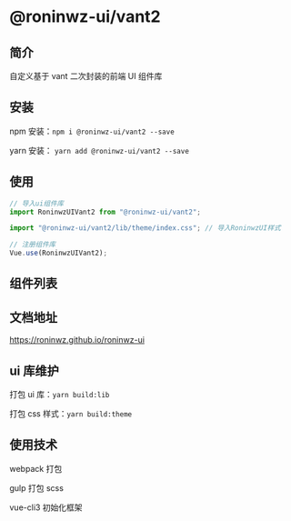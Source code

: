 # @roninwz-ui/vant2

## 简介

自定义基于 vant 二次封装的前端 UI 组件库

## 安装

npm 安装：`npm i @roninwz-ui/vant2 --save`

yarn 安装： `yarn add @roninwz-ui/vant2 --save`

## 使用

```js
// 导入ui组件库
import RoninwzUIVant2 from "@roninwz-ui/vant2";

import "@roninwz-ui/vant2/lib/theme/index.css"; // 导入RoninwzUI样式

// 注册组件库
Vue.use(RoninwzUIVant2);
```

## 组件列表

## 文档地址

<https://roninwz.github.io/roninwz-ui>

## ui 库维护

打包 ui 库：`yarn build:lib`

打包 css 样式：`yarn build:theme`

## 使用技术

webpack 打包

gulp 打包 scss

vue-cli3 初始化框架
